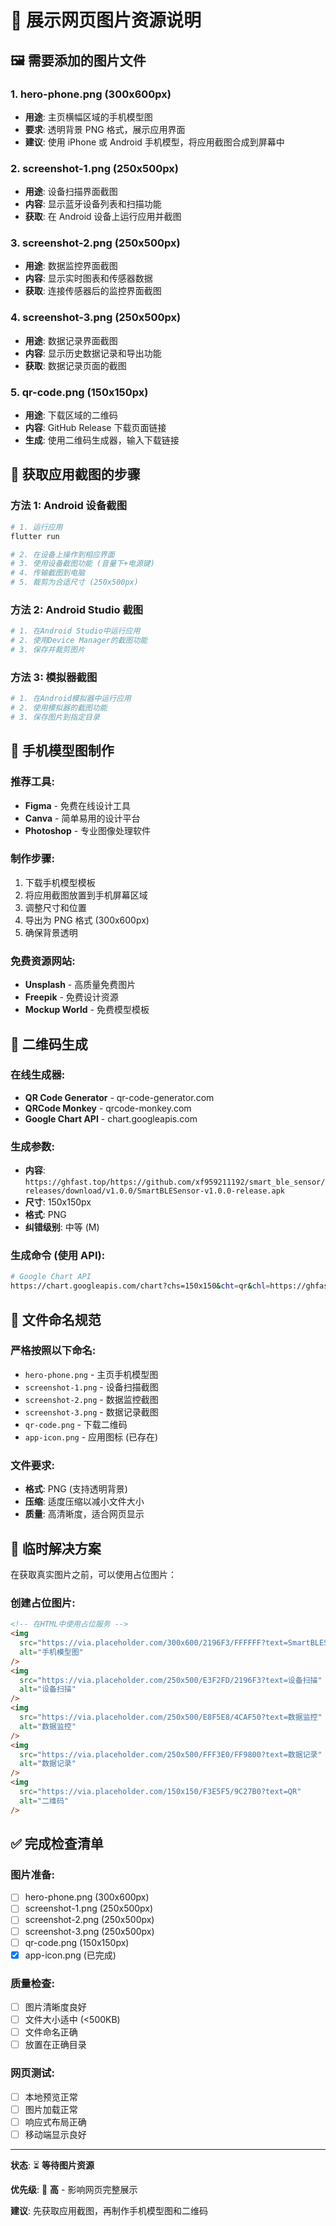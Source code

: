 # 📸 展示网页图片资源说明

## 🖼️ 需要添加的图片文件

### 1. **hero-phone.png** (300x600px)

- **用途**: 主页横幅区域的手机模型图
- **要求**: 透明背景 PNG 格式，展示应用界面
- **建议**: 使用 iPhone 或 Android 手机模型，将应用截图合成到屏幕中

### 2. **screenshot-1.png** (250x500px)

- **用途**: 设备扫描界面截图
- **内容**: 显示蓝牙设备列表和扫描功能
- **获取**: 在 Android 设备上运行应用并截图

### 3. **screenshot-2.png** (250x500px)

- **用途**: 数据监控界面截图
- **内容**: 显示实时图表和传感器数据
- **获取**: 连接传感器后的监控界面截图

### 4. **screenshot-3.png** (250x500px)

- **用途**: 数据记录界面截图
- **内容**: 显示历史数据记录和导出功能
- **获取**: 数据记录页面的截图

### 5. **qr-code.png** (150x150px)

- **用途**: 下载区域的二维码
- **内容**: GitHub Release 下载页面链接
- **生成**: 使用二维码生成器，输入下载链接

## 📱 获取应用截图的步骤

### 方法 1: Android 设备截图

```bash
# 1. 运行应用
flutter run

# 2. 在设备上操作到相应界面
# 3. 使用设备截图功能 (音量下+电源键)
# 4. 传输截图到电脑
# 5. 裁剪为合适尺寸 (250x500px)
```

### 方法 2: Android Studio 截图

```bash
# 1. 在Android Studio中运行应用
# 2. 使用Device Manager的截图功能
# 3. 保存并裁剪图片
```

### 方法 3: 模拟器截图

```bash
# 1. 在Android模拟器中运行应用
# 2. 使用模拟器的截图功能
# 3. 保存图片到指定目录
```

## 🎨 手机模型图制作

### 推荐工具:

- **Figma** - 免费在线设计工具
- **Canva** - 简单易用的设计平台
- **Photoshop** - 专业图像处理软件

### 制作步骤:

1. 下载手机模型模板
2. 将应用截图放置到手机屏幕区域
3. 调整尺寸和位置
4. 导出为 PNG 格式 (300x600px)
5. 确保背景透明

### 免费资源网站:

- **Unsplash** - 高质量免费图片
- **Freepik** - 免费设计资源
- **Mockup World** - 免费模型模板

## 🔗 二维码生成

### 在线生成器:

- **QR Code Generator** - qr-code-generator.com
- **QRCode Monkey** - qrcode-monkey.com
- **Google Chart API** - chart.googleapis.com

### 生成参数:

- **内容**: `https://ghfast.top/https://github.com/xf959211192/smart_ble_sensor/releases/download/v1.0.0/SmartBLESensor-v1.0.0-release.apk`
- **尺寸**: 150x150px
- **格式**: PNG
- **纠错级别**: 中等 (M)

### 生成命令 (使用 API):

```bash
# Google Chart API
https://chart.googleapis.com/chart?chs=150x150&cht=qr&chl=https://ghfast.top/https://github.com/xf959211192/smart_ble_sensor/releases/download/v1.0.0/SmartBLESensor-v1.0.0-release.apk
```

## 📁 文件命名规范

### 严格按照以下命名:

- `hero-phone.png` - 主页手机模型图
- `screenshot-1.png` - 设备扫描截图
- `screenshot-2.png` - 数据监控截图
- `screenshot-3.png` - 数据记录截图
- `qr-code.png` - 下载二维码
- `app-icon.png` - 应用图标 (已存在)

### 文件要求:

- **格式**: PNG (支持透明背景)
- **压缩**: 适度压缩以减小文件大小
- **质量**: 高清晰度，适合网页显示

## 🔄 临时解决方案

在获取真实图片之前，可以使用占位图片：

### 创建占位图片:

```html
<!-- 在HTML中使用占位服务 -->
<img
  src="https://via.placeholder.com/300x600/2196F3/FFFFFF?text=SmartBLESensor"
  alt="手机模型图"
/>
<img
  src="https://via.placeholder.com/250x500/E3F2FD/2196F3?text=设备扫描"
  alt="设备扫描"
/>
<img
  src="https://via.placeholder.com/250x500/E8F5E8/4CAF50?text=数据监控"
  alt="数据监控"
/>
<img
  src="https://via.placeholder.com/250x500/FFF3E0/FF9800?text=数据记录"
  alt="数据记录"
/>
<img
  src="https://via.placeholder.com/150x150/F3E5F5/9C27B0?text=QR"
  alt="二维码"
/>
```

## ✅ 完成检查清单

### 图片准备:

- [ ] hero-phone.png (300x600px)
- [ ] screenshot-1.png (250x500px)
- [ ] screenshot-2.png (250x500px)
- [ ] screenshot-3.png (250x500px)
- [ ] qr-code.png (150x150px)
- [x] app-icon.png (已完成)

### 质量检查:

- [ ] 图片清晰度良好
- [ ] 文件大小适中 (<500KB)
- [ ] 文件命名正确
- [ ] 放置在正确目录

### 网页测试:

- [ ] 本地预览正常
- [ ] 图片加载正常
- [ ] 响应式布局正确
- [ ] 移动端显示良好

---

**状态**: ⏳ **等待图片资源**

**优先级**: 🔴 **高** - 影响网页完整展示

**建议**: 先获取应用截图，再制作手机模型图和二维码
